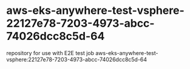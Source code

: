 # aws-eks-anywhere-test-vsphere-22127e78-7203-4973-abcc-74026dcc8c5d-64
repository for use with E2E test job aws-eks-anywhere-test-vsphere:22127e78-7203-4973-abcc-74026dcc8c5d-64
